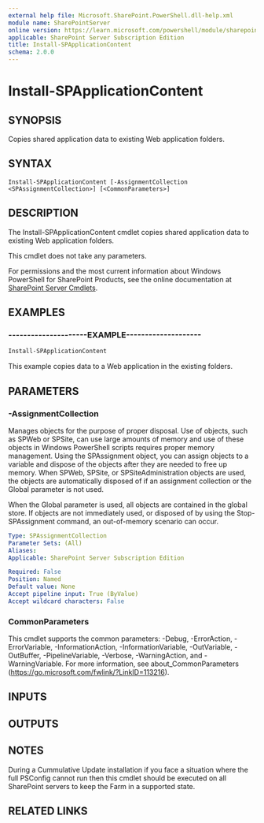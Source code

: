 ```yaml
---
external help file: Microsoft.SharePoint.PowerShell.dll-help.xml
module name: SharePointServer
online version: https://learn.microsoft.com/powershell/module/sharepoint-server/install-spapplicationcontent
applicable: SharePoint Server Subscription Edition
title: Install-SPApplicationContent
schema: 2.0.0
---
```


# Install-SPApplicationContent

## SYNOPSIS

Copies shared application data to existing Web application folders.



## SYNTAX

```
Install-SPApplicationContent [-AssignmentCollection <SPAssignmentCollection>] [<CommonParameters>]
```

## DESCRIPTION
The Install-SPApplicationContent cmdlet copies shared application data to existing Web application folders.

This cmdlet does not take any parameters.

For permissions and the most current information about Windows PowerShell for SharePoint Products, see the online documentation at [SharePoint Server Cmdlets](https://learn.microsoft.com/powershell/sharepoint/sharepoint-server/sharepoint-server-cmdlets).

## EXAMPLES

### ---------------------EXAMPLE-------------------- 
```powershell
Install-SPApplicationContent
```

This example copies data to a Web application in the existing folders.

## PARAMETERS

### -AssignmentCollection
Manages objects for the purpose of proper disposal.
Use of objects, such as SPWeb or SPSite, can use large amounts of memory and use of these objects in Windows PowerShell scripts requires proper memory management.
Using the SPAssignment object, you can assign objects to a variable and dispose of the objects after they are needed to free up memory.
When SPWeb, SPSite, or SPSiteAdministration objects are used, the objects are automatically disposed of if an assignment collection or the Global parameter is not used.

When the Global parameter is used, all objects are contained in the global store.
If objects are not immediately used, or disposed of by using the Stop-SPAssignment command, an out-of-memory scenario can occur.

```yaml
Type: SPAssignmentCollection
Parameter Sets: (All)
Aliases: 
Applicable: SharePoint Server Subscription Edition

Required: False
Position: Named
Default value: None
Accept pipeline input: True (ByValue)
Accept wildcard characters: False
```

### CommonParameters
This cmdlet supports the common parameters: -Debug, -ErrorAction, -ErrorVariable, -InformationAction, -InformationVariable, -OutVariable, -OutBuffer, -PipelineVariable, -Verbose, -WarningAction, and -WarningVariable. For more information, see about_CommonParameters (https://go.microsoft.com/fwlink/?LinkID=113216).

## INPUTS

## OUTPUTS

## NOTES

During a Cummulative Update installation if you face a situation where the full PSConfig cannot run then this cmdlet should be executed on all SharePoint servers to keep the Farm in a supported state. 

## RELATED LINKS
